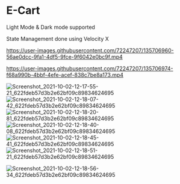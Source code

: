 # E-Cart

Light Mode & Dark mode supported 

State Management done using Velocity X


https://user-images.githubusercontent.com/72247207/135706960-56ae0dcc-9fa1-4df5-9fce-9f6042e0bc9f.mp4


https://user-images.githubusercontent.com/72247207/135706974-f68a990b-4bbf-4efe-acef-838c7be8a173.mp4



![Screenshot_2021-10-02-12-17-55-21_622fdeb57d3b2e62bf09c89834624695](https://user-images.githubusercontent.com/72247207/135706925-adacfd76-b9cb-4f94-af95-7c39bc0e74ce.jpg)
![Screenshot_2021-10-02-12-18-07-42_622fdeb57d3b2e62bf09c89834624695](https://user-images.githubusercontent.com/72247207/135706929-38e177d9-9a1f-440c-881f-1fc4f40d3b87.jpg)
![Screenshot_2021-10-02-12-18-20-81_622fdeb57d3b2e62bf09c89834624695](https://user-images.githubusercontent.com/72247207/135706934-facf20ac-1944-44d7-af1f-c95d8792282b.jpg)
![Screenshot_2021-10-02-12-18-40-08_622fdeb57d3b2e62bf09c89834624695](https://user-images.githubusercontent.com/72247207/135706936-716a8e7d-081e-4ed1-9f9e-13e837b07b06.jpg)
![Screenshot_2021-10-02-12-18-45-41_622fdeb57d3b2e62bf09c89834624695](https://user-images.githubusercontent.com/72247207/135706944-745918b7-f902-4866-89c5-d4a2a7e87d8f.jpg)
![Screenshot_2021-10-02-12-18-51-21_622fdeb57d3b2e62bf09c89834624695](https://user-images.githubusercontent.com/72247207/135706946-540c34ce-45a8-4d82-8381-ce7f1d99bd1c.jpg)



![Screenshot_2021-10-02-12-18-56-34_622fdeb57d3b2e62bf09c89834624695](https://user-images.githubusercontent.com/72247207/135706950-e07e6c8f-3a29-4c65-818a-0c670d6bc6e8.jpg)

